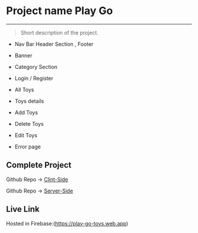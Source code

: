 # Project name Play Go

---

> Short description of the project.

- Nav Bar Header Section , Footer

* Banner

- Category Section

* Login / Register

- All Toys

* Toys details

- Add Toys

* Delete Toys

- Edit Toys

* Error page

## Complete Project

Github Repo -> [Clint-Side](https://github.com/programming-hero-web-course-4/b7a11-toy-marketplace-client-side-tuhin4ever)

Github Repo -> [Server-Side](https://github.com/programming-hero-web-course-4/b7a11-toy-marketplace-server-side-tuhin4ever)

## Live Link

Hosted in Firebase:(https://play-go-toys.web.app)
